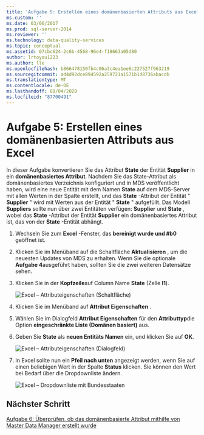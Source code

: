 ```yaml
---
title: 'Aufgabe 5: Erstellen eines domänenbasierten Attributs aus Excel | Microsoft-Dokumentation'
ms.custom: ''
ms.date: 03/06/2017
ms.prod: sql-server-2014
ms.reviewer: ''
ms.technology: data-quality-services
ms.topic: conceptual
ms.assetid: 07cbc624-2c6b-4568-96e4-f18663a05d80
author: lrtoyou1223
ms.author: lle
ms.openlocfilehash: b866478150fb4c06a3c4ea1ee6c227527f963219
ms.sourcegitcommit: ad4d92dce894592a259721a1571b1d8736abacdb
ms.translationtype: MT
ms.contentlocale: de-DE
ms.lasthandoff: 08/04/2020
ms.locfileid: "87700491"
---
```

# <a name="task-5-creating-a-domain-based-attribute-from-excel"></a>Aufgabe 5: Erstellen eines domänenbasierten Attributs aus Excel
  In dieser Aufgabe konvertieren Sie das Attribut **State** der Entität **Supplier** in ein **domänenbasiertes Attribut**. Nachdem Sie das State-Attribut als domänenbasiertes Verzeichnis konfiguriert und in MDS veröffentlicht haben, wird eine neue Entität mit dem Namen **State** auf dem MDS-Server mit allen Werten in der Spalte erstellt, und das **State** -Attribut der Entität " **Supplier** " wird mit Werten aus der Entität " **State** " aufgefüllt. Das Modell **Suppliers** sollte nun über zwei Entitäten verfügen: **Supplier** und **State** , wobei das **State** -Attribut der Entität **Supplier** ein domänenbasiertes Attribut ist, das von der **State** -Entität abhängt.  
  
1.  Wechseln Sie zum **Excel** -Fenster, das **bereinigt wurde und #b0** geöffnet ist.  
  
2.  Klicken Sie im Menüband auf die Schaltfläche **Aktualisieren** , um die neuesten Updates von MDS zu erhalten. Wenn Sie die optionale **Aufgabe 4**ausgeführt haben, sollten Sie die zwei weiteren Datensätze sehen.  
  
3.  Klicken Sie in der **Kopfzeile**auf Column Name **State** (Zelle **I1**).  
  
     ![Excel – Attributeigenschaften (Schaltfläche)](../../2014/tutorials/media/et-creatingadomainbasedattributefromexcel-01.jpg "Excel – Attributeigenschaften (Schaltfläche)")  
  
4.  Klicken Sie im Menüband auf **Attribut Eigenschaften** .  
  
5.  Wählen Sie im Dialogfeld **Attribut Eigenschaften** für den **Attributtyp**die Option **eingeschränkte Liste (Domänen basiert)** aus.  
  
6.  Geben Sie **State** als **neuen Entitäts Namen** ein, und klicken Sie auf **OK**.  
  
     ![Excel – Attributeigenschaften (Dialogfeld)](../../2014/tutorials/media/et-creatingadomainbasedattributefromexcel-02.jpg "Excel – Attributeigenschaften (Dialogfeld)")  
  
7.  In Excel sollte nun ein **Pfeil nach unten** angezeigt werden, wenn Sie auf einen beliebigen Wert in der Spalte **Status** klicken. Sie können den Wert bei Bedarf über die Dropdownliste ändern.  
  
     ![Excel – Dropdownliste mit Bundesstaaten](../../2014/tutorials/media/et-creatingadomainbasedattributefromexcel-03.jpg "Excel – Dropdownliste mit Bundesstaaten")  
  
## <a name="next-step"></a>Nächster Schritt  
 [Aufgabe 6: Überprüfen, ob das domänenbasierte Attribut mithilfe von Master Data Manager erstellt wurde](../../2014/tutorials/task-6-verify-domain-based-attribute-master-data-manager.md)  
  
  
